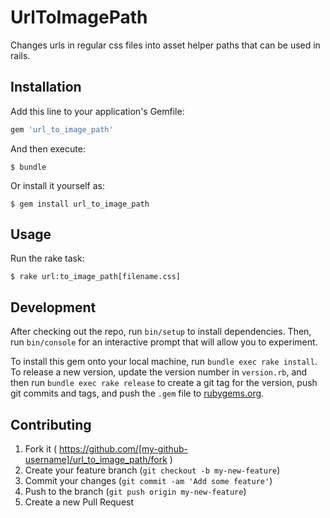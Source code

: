 # UrlToImagePath

Changes urls in regular css files into asset helper paths that can be used in rails.

## Installation

Add this line to your application's Gemfile:

```ruby
gem 'url_to_image_path'
```

And then execute:

    $ bundle

Or install it yourself as:

    $ gem install url_to_image_path

## Usage

Run the rake task:

    $ rake url:to_image_path[filename.css]

## Development

After checking out the repo, run `bin/setup` to install dependencies. Then, run `bin/console` for an interactive prompt that will allow you to experiment.

To install this gem onto your local machine, run `bundle exec rake install`. To release a new version, update the version number in `version.rb`, and then run `bundle exec rake release` to create a git tag for the version, push git commits and tags, and push the `.gem` file to [rubygems.org](https://rubygems.org).

## Contributing

1. Fork it ( https://github.com/[my-github-username]/url_to_image_path/fork )
2. Create your feature branch (`git checkout -b my-new-feature`)
3. Commit your changes (`git commit -am 'Add some feature'`)
4. Push to the branch (`git push origin my-new-feature`)
5. Create a new Pull Request
